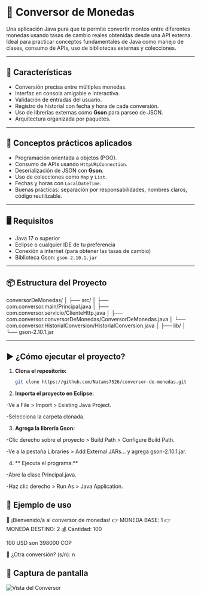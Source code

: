 # 💱 Conversor de Monedas

Una aplicación Java pura que te permite convertir montos entre diferentes monedas usando tasas de cambio reales obtenidas desde una API externa. Ideal para practicar conceptos fundamentales de Java como manejo de clases, consumo de APIs, uso de bibliotecas externas y colecciones.

---

## 🚀 Características

- Conversión precisa entre múltiples monedas.
- Interfaz en consola amigable e interactiva.
- Validación de entradas del usuario.
- Registro de historial con fecha y hora de cada conversión.
- Uso de librerías externas como **Gson** para parseo de JSON.
- Arquitectura organizada por paquetes.

---

## 🧠 Conceptos prácticos aplicados

- Programación orientada a objetos (POO).
- Consumo de APIs usando `HttpURLConnection`.
- Deserialización de JSON con **Gson**.
- Uso de colecciones como `Map` y `List`.
- Fechas y horas con `LocalDateTime`.
- Buenas prácticas: separación por responsabilidades, nombres claros, código reutilizable.

---

## 🖥️ Requisitos

- Java 17 o superior
- Eclipse o cualquier IDE de tu preferencia
- Conexión a internet (para obtener las tasas de cambio)
- Biblioteca Gson: `gson-2.10.1.jar`

---

## 📦 Estructura del Proyecto

conversorDeMonedas/
│
├── src/
│ ├── com.conversor.main/Principal.java
│ ├── com.conversor.servicio/ClienteHttp.java
│ ├── com.conversor.conversorDeMonedas/ConversorDeMonedas.java
│ └── com.conversor.HistorialConversion/HistorialConversion.java
│
├── lib/
│ └── gson-2.10.1.jar

---

## ▶️ ¿Cómo ejecutar el proyecto?

1. **Clona el repositorio:**

   ```bash
   git clone https://github.com/Natams7526/conversor-de-monedas.git
   
2. **Importa el proyecto en Eclipse:**

  -Ve a File > Import > Existing Java Project.

  -Selecciona la carpeta clonada.

3. **Agrega la librería Gson:**

  -Clic derecho sobre el proyecto > Build Path > Configure Build Path.

  -Ve a la pestaña Libraries > Add External JARs... y agrega gson-2.10.1.jar.

4. ** Ejecuta el programa:**

  -Abre la clase Principal.java.

  -Haz clic derecho > Run As > Java Application.



## 🧪 Ejemplo de uso

👋 ¡Bienvenido/a al conversor de monedas!
👉 MONEDA BASE: 1
👉 MONEDA DESTINO: 2
💰 Cantidad: 100

100 USD son 398000 COP

🔁 ¿Otra conversión? (s/n): n

## 📸 Captura de pantalla

![Vista del Conversor](lib/conversor.png)
